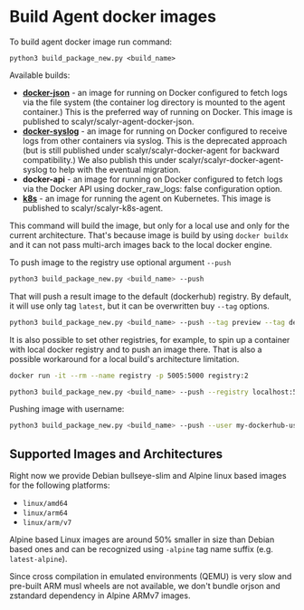 # Build Agent docker images

To build agent docker image run command:

```
python3 build_package_new.py <build_name>
```

Available builds:
* **[docker-json](https://app.scalyr.com/help/install-agent-docker)** - an image for running on Docker configured to fetch
  logs via the file system (the container log directory is mounted to the agent container.) This is the preferred way
  of running on Docker. This image is published to scalyr/scalyr-agent-docker-json.
* **[docker-syslog](https://app.scalyr.com/help/install-agent-docker)** - an image for running on Docker configured to
  receive logs from other containers via syslog. This is the deprecated approach (but is still published under
  scalyr/scalyr-docker-agent for backward compatibility.)  We also publish this under scalyr/scalyr-docker-agent-syslog
  to help with the eventual migration.
* **docker-api** - an image for running on
    Docker configured to fetch logs via the Docker API using docker_raw_logs: false configuration option.
* **[k8s](https://app.scalyr.com/help/install-agent-kubernetes)** - an image for running the agent on Kubernetes.
    This image is published to scalyr/scalyr-k8s-agent.

This command will build the image, but only for a local use and only for the current architecture. That's because
image is build by using ``docker buildx`` and it can not pass multi-arch images back to the local docker engine.

To push image to the registry use optional argument ``--push``

```bash
python3 build_package_new.py <build_name> --push
```

That will push a result image to the default (dockerhub) registry. By default, it will use only
tag ``latest``, but it can be overwritten buy ``--tag`` options.

```bash
python3 build_package_new.py <build_name> --push --tag preview --tag debug
```

It is also possible to set other registries, for example, to spin up a container with local docker registry
and to push an image there. That is also a possible workaround for a local build's architecture limitation.

```bash
docker run -it --rm --name registry -p 5005:5000 registry:2

python3 build_package_new.py <build_name> --push --registry localhost:5000
```

Pushing image with username:

```bash
python3 build_package_new.py <build_name> --push --user my-dockerhub-user
```


## Supported Images and Architectures

Right now we provide Debian bullseye-slim and Alpine linux based images for the following platforms:
  * ``linux/amd64``
  * ``linux/arm64``
  * ``linux/arm/v7``

Alpine based Linux images are around 50% smaller in size than Debian based ones and can be recognized
using ``-alpine`` tag name suffix (e.g. ``latest-alpine``).

Since cross compilation in emulated environments (QEMU) is very slow and pre-built ARM musl wheels
are not available, we don't bundle orjson and zstandard dependency in Alpine ARMv7 images.
